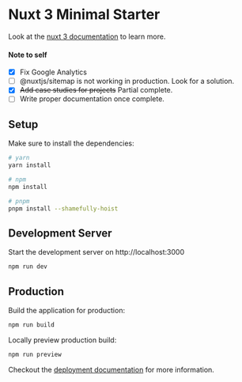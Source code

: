 # Nuxt 3 Minimal Starter

Look at the [nuxt 3 documentation](https://v3.nuxtjs.org) to learn more.

#### Note to self

- [x] Fix Google Analytics
- [ ] @nuxtjs/sitemap is not working in production. Look for a solution.
- [x] ~~Add case studies for projects~~ Partial complete.
- [ ] Write proper documentation once complete.
## Setup

Make sure to install the dependencies:

```bash
# yarn
yarn install

# npm
npm install

# pnpm
pnpm install --shamefully-hoist
```

## Development Server

Start the development server on http://localhost:3000

```bash
npm run dev
```

## Production

Build the application for production:

```bash
npm run build
```

Locally preview production build:

```bash
npm run preview
```

Checkout the [deployment documentation](https://v3.nuxtjs.org/guide/deploy/presets) for more information.
